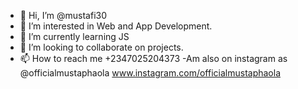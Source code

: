 - 👋 Hi, I’m @mustafi30
- 👀 I’m interested in Web and App Development.
- 🌱 I’m currently learning JS
- 💞️ I’m looking to collaborate on projects.
- 📫 How to reach me +2347025204373
-Am also on instagram as @officialmustaphaola
www.instagram.com/officialmustaphaola

<!---
mustafi30/mustafi30 is a ✨ special ✨ repository because its `README.md` (this file) appears on your GitHub profile.
You can click the Preview link to take a look at your changes.
--->
